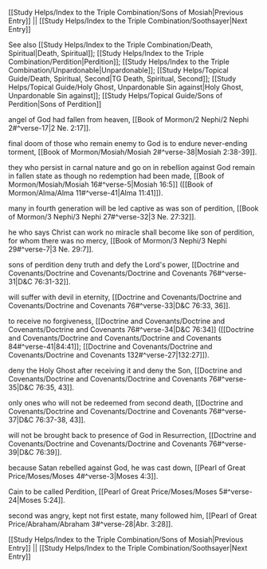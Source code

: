 [[Study Helps/Index to the Triple Combination/Sons of Mosiah|Previous Entry]]  ||  [[Study Helps/Index to the Triple Combination/Soothsayer|Next Entry]]

 See also [[Study Helps/Index to the Triple Combination/Death, Spiritual|Death, Spiritual]]; [[Study Helps/Index to the Triple Combination/Perdition|Perdition]]; [[Study Helps/Index to the Triple Combination/Unpardonable|Unpardonable]]; [[Study Helps/Topical Guide/Death, Spiritual, Second|TG Death, Spiritual, Second]]; [[Study Helps/Topical Guide/Holy Ghost, Unpardonable Sin against|Holy Ghost, Unpardonable Sin against]]; [[Study Helps/Topical Guide/Sons of Perdition|Sons of Perdition]]

 angel of God had fallen from heaven, [[Book of Mormon/2 Nephi/2 Nephi 2#^verse-17|2 Ne. 2:17]].

 final doom of those who remain enemy to God is to endure never-ending torment, [[Book of Mormon/Mosiah/Mosiah 2#^verse-38|Mosiah 2:38-39]].

 they who persist in carnal nature and go on in rebellion against God remain in fallen state as though no redemption had been made, [[Book of Mormon/Mosiah/Mosiah 16#^verse-5|Mosiah 16:5]] ([[Book of Mormon/Alma/Alma 11#^verse-41|Alma 11:41]]).

 many in fourth generation will be led captive as was son of perdition, [[Book of Mormon/3 Nephi/3 Nephi 27#^verse-32|3 Ne. 27:32]].

 he who says Christ can work no miracle shall become like son of perdition, for whom there was no mercy, [[Book of Mormon/3 Nephi/3 Nephi 29#^verse-7|3 Ne. 29:7]].

 sons of perdition deny truth and defy the Lord's power, [[Doctrine and Covenants/Doctrine and Covenants/Doctrine and Covenants 76#^verse-31|D&C 76:31-32]].

 will suffer with devil in eternity, [[Doctrine and Covenants/Doctrine and Covenants/Doctrine and Covenants 76#^verse-33|D&C 76:33, 36]].

 to receive no forgiveness, [[Doctrine and Covenants/Doctrine and Covenants/Doctrine and Covenants 76#^verse-34|D&C 76:34]] ([[Doctrine and Covenants/Doctrine and Covenants/Doctrine and Covenants 84#^verse-41|84:41]]; [[Doctrine and Covenants/Doctrine and Covenants/Doctrine and Covenants 132#^verse-27|132:27]]).

 deny the Holy Ghost after receiving it and deny the Son, [[Doctrine and Covenants/Doctrine and Covenants/Doctrine and Covenants 76#^verse-35|D&C 76:35, 43]].

 only ones who will not be redeemed from second death, [[Doctrine and Covenants/Doctrine and Covenants/Doctrine and Covenants 76#^verse-37|D&C 76:37-38, 43]].

 will not be brought back to presence of God in Resurrection, [[Doctrine and Covenants/Doctrine and Covenants/Doctrine and Covenants 76#^verse-39|D&C 76:39]].

 because Satan rebelled against God, he was cast down, [[Pearl of Great Price/Moses/Moses 4#^verse-3|Moses 4:3]].

 Cain to be called Perdition, [[Pearl of Great Price/Moses/Moses 5#^verse-24|Moses 5:24]].

 second was angry, kept not first estate, many followed him, [[Pearl of Great Price/Abraham/Abraham 3#^verse-28|Abr. 3:28]].

[[Study Helps/Index to the Triple Combination/Sons of Mosiah|Previous Entry]]  ||  [[Study Helps/Index to the Triple Combination/Soothsayer|Next Entry]]